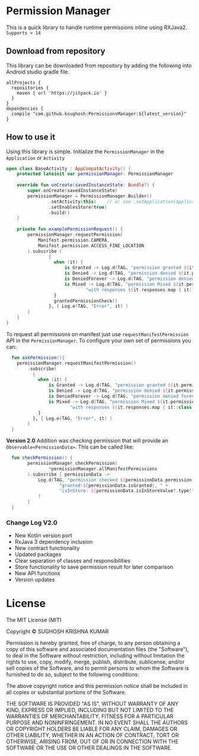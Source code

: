 # Permission Manager
This is a quick library to handle runtime permissions inline using RXJava2. `Supports > 14`

## Download from repository
This library can be downloaded from repository by adding the following into Android studio gradle file.
```
allProjects {
  repositories {
    maven { url 'https://jitpack.io' }
  }
}
dependencies {
  compile "com.github.ksughosh:PermissionsManager:${latest_version}"
}
```

## How to use it
Using this library is simple. Initialize the `PermissionManager` in the `Application` or `Activity`

```kotlin
open class BaseActivity : AppCompatActivity() {
    protected lateinit var permissionManager: PermissionManager
    
    override fun onCreate(savedInstanceState: Bundle?) {
        super.onCreate(savedInstanceState)
        permissionManager = PermissionManager.Builder()
                .setActivity(this)    // or use .setApplication(application) in AppClass for DI
                .setEnablesStore(true)
                .build()                   
    }
    
    private fun examplePermissionRequest() {
        permissionManager.requestPermission(
            Manifest.permission.CAMERA, 
            Manifest.permission.ACCESS_FINE_LOCATION
        ).subscribe (
                {
                  when (it) {
                      is Granted -> Log.d(TAG, "permission granted ${it.permissions}")
                      is Denied -> Log.d(TAG, "permission denied ${it.permissions}")
                      is DeniedForever -> Log.d(TAG, "permission denied forever ${it.permissions}")
                      is Mixed -> Log.d(TAG, "permission Mixed ${it.permissions} " +
                              "with responses ${it.responses.map { it::class.java.simpleName }}")
                  }
                  grantedPermissionCheck()
                }, { Log.e(TAG, "Error", it) }
        )
    }
}
```
To request all permissions on manifest just use `requestManifestPermission` API in the `PermissionManager`. To configure your own set of permissions you can:

```kotlin
  fun askPermission(){
    permissionManager.requestManifestPermission()
        .subscribe(
          {
            when (it) {
                is Granted -> Log.d(TAG, "permission granted ${it.permissions}")
                is Denied -> Log.d(TAG, "permission denied ${it.permissions}")
                is DeniedForever -> Log.d(TAG, "permission denied forever ${it.permissions}")
                is Mixed -> Log.d(TAG, "permission Mixed ${it.permissions} " +
                        "with responses ${it.responses.map { it::class.java.simpleName }}")
            }
          }, { Log.e(TAG, "Error", it) }
        )
  }
```

__Version 2.0__ Addition was checking permission that will provide an `Observable<PermissionData>`. This can be called like:

```kotlin
  fun checkPermission() {
        permissionManager.checkPermission(
                *permissionManager.allManifestPermissions
        ).subscribe { permissionData ->
            Log.d(TAG, "permission checked ${permissionData.permission}, " +
                    "granted:${permissionData.isGranted}, " +
                    "isInStore: ${permissionData.isInStoreValue?.type}"
            )
        }
  }

```
### Change Log V2.0

- New Kotlin version port
- RxJava 3 dependency inclusion
- New contract functionality
- Updated packages
- Clear separation of classes and responsibilities
- Store functionality to save permission result for later comparison
- New API functions
- Version updates

# License
The MIT License (MIT)

Copyright © SUGHOSH KRISHNA KUMAR

Permission is hereby granted, free of charge, to any person obtaining a copy of this software and associated documentation files (the "Software"), to deal in the Software without restriction, including without limitation the rights to use, copy, modify, merge, publish, distribute, sublicense, and/or sell copies of the Software, and to permit persons to whom the Software is furnished to do so, subject to the following conditions:

The above copyright notice and this permission notice shall be included in all copies or substantial portions of the Software.

THE SOFTWARE IS PROVIDED "AS IS", WITHOUT WARRANTY OF ANY KIND, EXPRESS OR IMPLIED, INCLUDING BUT NOT LIMITED TO THE WARRANTIES OF MERCHANTABILITY, FITNESS FOR A PARTICULAR PURPOSE AND NONINFRINGEMENT. IN NO EVENT SHALL THE AUTHORS OR COPYRIGHT HOLDERS BE LIABLE FOR ANY CLAIM, DAMAGES OR OTHER LIABILITY, WHETHER IN AN ACTION OF CONTRACT, TORT OR OTHERWISE, ARISING FROM, OUT OF OR IN CONNECTION WITH THE SOFTWARE OR THE USE OR OTHER DEALINGS IN THE SOFTWARE.
